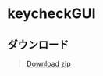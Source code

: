# keycheckGUI
## ダウンロード
>[Download zip](https://github.com/BX293APEN/keycheckGUI/raw/main/keycheck.zip)
